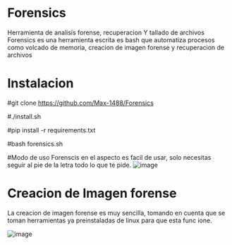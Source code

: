 # Forensics
Herramienta de analisis forense, recuperacion  Y tallado de archivos
Forensics es una herramienta escrita es bash que automatiza procesos como volcado de memoria, creacion de imagen forense y recuperacion de archivos

# Instalacion
#git clone https://github.com/Max-1488/Forensics

#./install.sh

#pip install -r requirements.txt

#bash forensics.sh

#Modo de uso
Forenscis en el aspecto es facil de usar, solo necesitas seguir al pie de la letra todo lo que te pide.
![image](https://user-images.githubusercontent.com/64449711/120122530-9a086b00-c166-11eb-8811-c798a8edf76b.png)

# Creacion de Imagen forense
La creacion de imagen forense es muy sencilla, tomando en cuenta que se toman herramientas ya preinstaladas de linux para que esta func
ione.

![image](https://user-images.githubusercontent.com/64449711/120122623-2b77dd00-c167-11eb-83e3-00c2657d8402.png)

